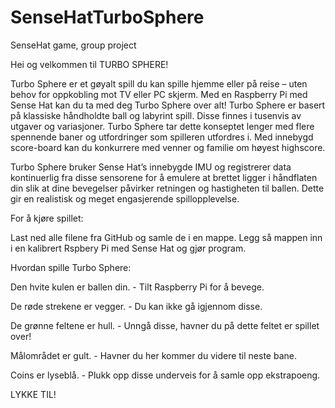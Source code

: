 # SenseHatTurboSphere
SenseHat game, group project

Hei og velkommen til TURBO SPHERE!

Turbo Sphere er et gøyalt spill du kan spille hjemme eller på reise – uten behov for oppkobling mot TV eller PC skjerm. Med en Raspberry Pi med Sense Hat kan du ta med deg Turbo Sphere over alt! Turbo Sphere er basert på klassiske håndholdte ball og labyrint spill. Disse finnes i tusenvis av utgaver og variasjoner. Turbo Sphere tar dette konseptet lenger med flere spennende baner og utfordringer som spilleren utfordres i. Med innebygd score-board kan du konkurrere med venner og familie om høyest highscore. 

Turbo Sphere bruker Sense Hat’s innebygde IMU og registrerer data kontinuerlig fra disse sensorene for å emulere at brettet ligger i håndflaten din slik at dine bevegelser påvirker retningen og hastigheten til ballen. Dette gir en realistisk og meget engasjerende spillopplevelse.  


For å kjøre spillet:

Last ned alle filene fra GitHub og samle de i en mappe. Legg så mappen inn i en kalibrert Rspbery Pi med Sense Hat og gjør program. 


Hvordan spille Turbo Sphere:


Den hvite kulen er ballen din. - Tilt Raspberry Pi for å bevege.

De røde strekene er vegger. - Du kan ikke gå igjennom disse.

De grønne feltene er hull. - Unngå disse, havner du på dette feltet er spillet over!

Målområdet er gult. - Havner du her kommer du videre til neste bane.

Coins er lyseblå. - Plukk opp disse underveis for å samle opp ekstrapoeng. 


LYKKE TIL!
